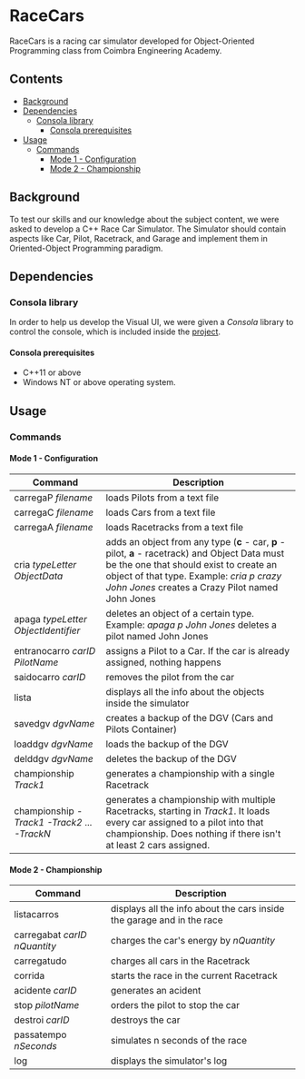 # RaceCars

RaceCars is a racing car simulator developed for Object-Oriented Programming class from Coimbra Engineering Academy.

## Contents
-   [Background](#background)
-   [Dependencies](#dependencies)
    - [Consola library](<#consola library>)
        - [Consola prerequisites](<#consola prerequisites>)
-   [Usage](#usage)
    - [Commands](#commands)
        - [Mode 1 - Configuration](<#mode 1 - configuration>)
        - [Mode 2 - Championship](<#mode 2 - championship>)



## Background
To test our skills and our knowledge about the subject content, we were asked to develop a C++ Race Car Simulator. The Simulator should contain aspects like Car, Pilot, Racetrack, and Garage and implement them in Oriented-Object Programming paradigm.

## Dependencies

### Consola library
In order to help us develop the Visual UI, we were given a *Consola* library to control the console, which is included inside the [project](../TP-POO1920-RaceCars/Consola "Consola Library").

#### Consola prerequisites

- C++11 or above
- Windows NT or above operating system.

## Usage

### Commands

#### **Mode 1 - Configuration**
|Command|Description
|--- |---
|carregaP *filename*|loads Pilots from a text file
|carregaC *filename*|loads Cars from a text file
|carregaA *filename*|loads Racetracks from a text file
|cria *typeLetter* *ObjectData*|adds an object from any type (**c** - car, **p** - pilot, **a** - racetrack) and Object Data must be the one that should exist to create an object of that type. Example: *cria p crazy John Jones* creates a Crazy Pilot named John Jones
|apaga *typeLetter* *ObjectIdentifier*|deletes an object of a certain type. Example: *apaga p John Jones* deletes a pilot named John Jones
|entranocarro *carID* *PilotName*|assigns a Pilot to a Car. If the car is already assigned, nothing happens
|saidocarro *carID*|removes the pilot from the car
|lista|displays all the info about the objects inside the simulator
|savedgv *dgvName*|creates a backup of the DGV (Cars and Pilots Container)
|loaddgv *dgvName*|loads the backup of the DGV
|delddgv *dgvName*|deletes the backup of the DGV
|championship *Track1*| generates a championship with a single Racetrack
|championship *-Track1 -Track2* ... *-TrackN*| generates a championship with multiple Racetracks, starting in *Track1*. It loads every car assigned to a pilot into that championship. Does nothing if there isn't at least 2 cars assigned.
#### **Mode 2 - Championship**
|Command|Description
|--- |---
|listacarros|displays all the info about the cars inside the garage and in the race
|carregabat *carID* *nQuantity*|charges the car's energy by *nQuantity*
|carregatudo|charges all cars in the Racetrack
|corrida|starts the race in the current Racetrack
|acidente *carID*|generates an acident
|stop *pilotName*|orders the pilot to stop the car
|destroi *carID*|destroys the car
|passatempo *nSeconds*|simulates n seconds of the race
|log|displays the simulator's log